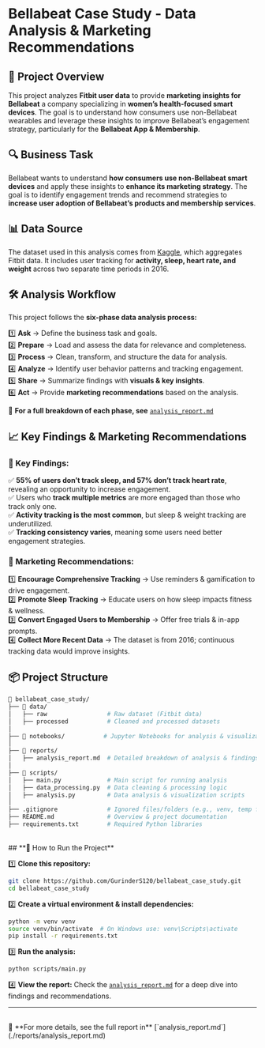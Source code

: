 # Bellabeat Case Study - Data Analysis & Marketing Recommendations

## **📌 Project Overview**

This project analyzes **Fitbit user data** to provide **marketing insights for Bellabeat** a company specializing in **women’s health-focused smart devices**. The goal is to understand how consumers use non-Bellabeat wearables and leverage these insights to improve Bellabeat’s engagement strategy, particularly for the **Bellabeat App & Membership**.
<br>

## **🔍 Business Task**

Bellabeat wants to understand **how consumers use non-Bellabeat smart devices** and apply these insights to **enhance its marketing strategy**. The goal is to identify engagement trends and recommend strategies to **increase user adoption of Bellabeat’s products and membership services**.
<br>

## **📊 Data Source**

The dataset used in this analysis comes from <a href="https://www.kaggle.com/datasets/arashnic/fitbit/data" target="_blank">Kaggle</a>, which aggregates Fitbit data. It includes user tracking for **activity, sleep, heart rate, and weight** across two separate time periods in 2016.
<br>

## **🛠️ Analysis Workflow**

This project follows the **six-phase data analysis process:**

1️⃣ **Ask** → Define the business task and goals.\
2️⃣ **Prepare** → Load and assess the data for relevance and completeness.\
3️⃣ **Process** → Clean, transform, and structure the data for analysis.\
4️⃣ **Analyze** → Identify user behavior patterns and tracking engagement.\
5️⃣ **Share** → Summarize findings with **visuals & key insights**.\
6️⃣ **Act** → Provide **marketing recommendations** based on the analysis.

🔗 **For a full breakdown of each phase, see** [`analysis_report.md`](./reports/analysis_report.md)
<br>

## **📈 Key Findings & Marketing Recommendations**

### **📌 Key Findings:**

✅ **55% of users don’t track sleep, and 57% don’t track heart rate**, revealing an opportunity to increase engagement.\
✅ Users who **track multiple metrics** are more engaged than those who track only one.\
✅ **Activity tracking is the most common**, but sleep & weight tracking are underutilized.\
✅ **Tracking consistency varies**, meaning some users need better engagement strategies.

### **🚀 Marketing Recommendations:**

1️⃣ **Encourage Comprehensive Tracking** → Use reminders & gamification to drive engagement.\
2️⃣ **Promote Sleep Tracking** → Educate users on how sleep impacts fitness & wellness.\
3️⃣ **Convert Engaged Users to Membership** → Offer free trials & in-app prompts.\
4️⃣ **Collect More Recent Data** → The dataset is from 2016; continuous tracking data would improve insights.
<br>

## **📦 Project Structure**

```bash
📂 bellabeat_case_study/
├── 📂 data/
│   ├── raw                 # Raw dataset (Fitbit data)
│   ├── processed           # Cleaned and processed datasets
│
├── 📂 notebooks/           # Jupyter Notebooks for analysis & visualization
│
├── 📂 reports/
│   ├── analysis_report.md  # Detailed breakdown of analysis & findings
│
├── 📂 scripts/
│   ├── main.py             # Main script for running analysis
│   ├── data_processing.py  # Data cleaning & processing logic
│   ├── analysis.py         # Data analysis & visualization scripts
│
├── .gitignore              # Ignored files/folders (e.g., venv, temp files)
├── README.md               # Overview & project documentation
├── requirements.txt        # Required Python libraries
```

<br>
## **🚀 How to Run the Project**

1️⃣ **Clone this repository:**

```bash
git clone https://github.com/GurinderS120/bellabeat_case_study.git
cd bellabeat_case_study
```

2️⃣ **Create a virtual environment & install dependencies:**

```bash
python -m venv venv
source venv/bin/activate  # On Windows use: venv\Scripts\activate
pip install -r requirements.txt
```

3️⃣ **Run the analysis:**

```bash
python scripts/main.py
```

4️⃣ **View the report:** Check the [`analysis_report.md`](./reports/analysis_report.md) for a deep dive into findings and recommendations.

---

<br>
🚀 **For more details, see the full report in** [`analysis_report.md`](./reports/analysis_report.md)
